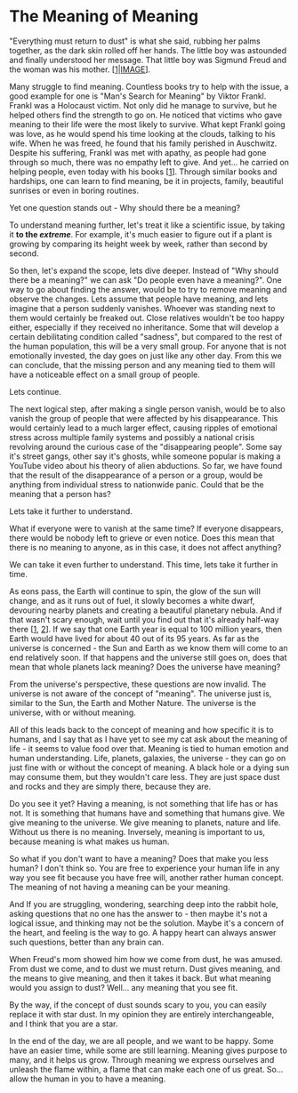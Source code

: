 # The Meaning of Meaning

"Everything must return to dust" is what she said, rubbing her palms together, as the dark skin rolled off her hands. The little boy was astounded and finally understood her message. That little boy was Sigmund Freud and the woman was his mother. [[1](https://varchive.org/tpp/dreams.htm)|[IMAGE](https://www.loc.gov/exhibits/freud/images/amalia.jpg)].

Many struggle to find meaning. Countless books try to help with the issue, a good example for one is "Man's Search for Meaning" by Viktor Frankl. Frankl was a Holocaust victim. Not only did he manage to survive, but he helped others find the strength to go on. He noticed that victims who gave meaning to their life were the most likely to survive. What kept Frankl going was love, as he would spend his time looking at the clouds, talking to his wife. When he was freed, he found that his family perished in Auschwitz. Despite his suffering, Frankl was met with apathy, as people had gone through so much, there was no empathy left to give. And yet... he carried on helping people, even today with his books [[1](https://www.britannica.com/biography/Viktor-Frankl)].
Through similar books and hardships, one can learn to find meaning, be it in projects, family, beautiful sunrises or even in boring routines.

Yet one question stands out - Why should there be a meaning?

To understand meaning further, let's treat it like a scientific issue, by taking it **to the *extreme***. 
For example, it's much easier to figure out if a plant is growing by comparing its height week by week, rather than second by second.

So then, let's expand the scope, lets dive deeper. Instead of "Why should there be a meaning?" we can ask "Do people even have a meaning?". One way to go about finding the answer, would be to try to remove meaning and observe the changes. Lets assume that people have meaning, and lets imagine that a person suddenly vanishes. Whoever was standing next to them would certainly be freaked out. Close relatives wouldn't be too happy either, especially if they received no inheritance. Some that will develop a certain debilitating condition called "sadness", but compared to the rest of the human population, this will be a very small group. For anyone that is not emotionally invested, the day goes on just like any other day.
From this we can conclude, that the missing person and any meaning tied to them will have a noticeable effect on a small group of people.

Lets continue. 

The next logical step, after making a single person vanish, would be to also vanish the group of people that were affected by his disappearance. This would certainly lead to a much larger effect, causing ripples of emotional stress across multiple family systems and possibly a national crisis revolving around the curious case of the "disappearing people". Some say it's street gangs, other say it's ghosts, while someone popular is making a YouTube video about his theory of alien abductions.
So far, we have found that the result of the disappearance of a person or a group, would be anything from individual stress to nationwide panic. Could that be the meaning that a person has?

Lets take it further to understand.

What if everyone were to vanish at the same time? If everyone disappears, there would be nobody left to grieve or even notice. Does this mean that there is no meaning to anyone, as in this case, it does not affect anything?

We can take it even further to understand. This time, lets take it further in time.

As eons pass, the Earth will continue to spin, the glow of the sun will change, and as it runs out of fuel, it slowly becomes a white dwarf, devouring nearby planets and creating a beautiful planetary nebula. And if that wasn't scary enough, wait until you find out that it's already half-way there [[1](https://spaceplace.nasa.gov/sun-age/en/#:~:text=Stars%20like%20our%20Sun%20burn,about%20halfway%20through%20its%20life.), [2](https://imagine.gsfc.nasa.gov/science/objects/dwarfs2.html#:~:text=A%20white%20dwarf%20is%20what,core%20of%20the%20star%20remains.)]. If we say that one Earth year is equal to 100 million years, then Earth would have lived for about 40 out of its 95 years. As far as the universe is concerned - the Sun and Earth as we know them will come to an end relatively soon. 
If that happens and the universe still goes on, does that mean that whole planets lack meaning? Does the universe have meaning?

From the universe's perspective, these questions are now invalid. The universe is not aware of the concept of "meaning". The universe just is, similar to the Sun, the Earth and Mother Nature. The universe is the universe, with or without meaning.

All of this leads back to the concept of meaning and how specific it is to humans, and I say that as I have yet to see my cat ask about the meaning of life - it seems to value food over that. Meaning is tied to human emotion and human understanding. Life, planets, galaxies, the universe - they can go on just fine with or without the concept of meaning. A black hole or a dying sun may consume them, but they wouldn't care less. They are just space dust and rocks and they are simply there, because they are.

Do you see it yet?
Having a meaning, is not something that life has or has not.
It is something that humans have and something that humans give.
We give meaning to the universe.
We give meaning to planets, nature and life.
Without us there is no meaning.
Inversely, meaning is important to us, because meaning is what makes us human.

So what if you don't want to have a meaning? Does that make you less human? I don't think so. You are free to experience your human life in any way you see fit because you have free will, another rather human concept. The meaning of not having a meaning can be your meaning.

And If you are struggling, wondering, searching deep into the rabbit hole, asking questions that no one has the answer to - then maybe it's not a logical issue, and thinking may not be the solution. Maybe it's a concern of the heart, and feeling is the way to go. A happy heart can always answer such questions, better than any brain can.

When Freud's mom showed him how we come from dust, he was amused. From dust we come, and to dust we must return. Dust gives meaning, and the means to give meaning, and then it takes it back. But what meaning would you assign to dust? Well... any meaning that you see fit.

By the way, if the concept of dust sounds scary to you, you can easily replace it with star dust. In my opinion they are entirely interchangeable, and I think that you are a star.

In the end of the day, we are all people, and we want to be happy. Some have an easier time, while some are still learning. Meaning gives purpose to many, and it helps us grow. Through meaning we express ourselves and unleash the flame within, a flame that can make each one of us great. So... allow the human in you to have a meaning.
